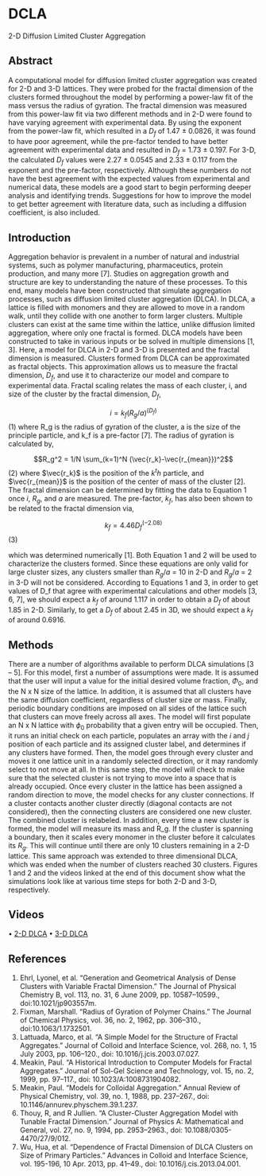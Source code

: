 # DCLA
2-D Diffusion Limited Cluster Aggregation

## Abstract
A computational model for diffusion limited cluster aggregation was created for 2-D and 3-D lattices. They were probed for the fractal dimension of the clusters formed throughout the model by performing a power-law fit of the mass versus the radius of gyration. The fractal dimension was measured from this power-law fit via two different methods and in 2-D were found to have varying agreement with experimental data. By using the exponent from the power-law fit, which resulted in a $D_f$ of 1.47 ± 0.0826, it was found to have poor agreement, while the pre-factor tended to have better agreement with experimental data and resulted in $D_f$  = 1.73 ± 0.197. For 3-D, the calculated $D_f$ values were 2.27 ± 0.0545 and 2.33 ± 0.117 from the exponent and the pre-factor, respectively. Although these numbers do not have the best agreement with the expected values from experimental and numerical data, these models are a good start to begin performing deeper analysis and identifying trends. Suggestions for how to improve the model to get better agreement with literature data, such as including a diffusion coefficient, is also included. 

## Introduction 
Aggregation behavior is prevalent in a number of natural and industrial systems, such as polymer manufacturing, pharmaceutics, protein production, and many more [7]. Studies on aggregation growth and structure are key to understanding the nature of these processes. To this end, many models have been constructed that simulate aggregation processes, such as diffusion limited cluster aggregation (DLCA). In DLCA, a lattice is filled with monomers and they are allowed to move in a random walk, until they collide with one another to form larger clusters. Multiple clusters can exist at the same time within the lattice, unlike diffusion limited aggregation, where only one fractal is formed. DLCA models have been constructed to take in various inputs or be solved in multiple dimensions [1, 3]. Here, a model for DLCA in 2-D and 3-D is presented and the fractal dimension is measured.
Clusters formed from DLCA can be approximated as fractal objects. This approximation allows us to measure the fractal dimension, $D_f$, and use it to characterize our model and compare to experimental data. Fractal scaling relates the mass of each cluster, i, and size of the cluster by the fractal dimension, $D_f$,
 
$$i=k_f (R_g/a)^(D_f)$$ (1)
where R_g is the radius of gyration of the cluster, a is the size of the principle particle, and k_f is a pre-factor [7]. The radius of gyration is calculated by,

$$R_g^2 = 1/N \sum_(k=1)^N (\vec{r_k}-\vec{r_{mean}})^2$$ (2)
where $\vec{r_k}$ is the position of the $k^th$ particle, and $\vec{r_{mean}}$ is the position of the center of mass of the cluster [2]. The fractal dimension can be determined by fitting the data to Equation 1 once $i$, $R_g$, and $a$ are measured. The pre-factor, $k_f$, has also been shown to be related to the fractal dimension via,

$$k_f=4.46 D_f^(-2.08)$$	(3)
	
which was determined numerically [1]. Both Equation 1 and 2 will be used to characterize the clusters formed. Since these equations are only valid for large cluster sizes, any clusters smaller than $R_g/a$ = 10 in 2-D and $R_g/a$ = 2 in 3-D will not be considered.
According to Equations 1 and 3, in order to get values of D_f that agree with experimental calculations and other models [3, 6, 7], we should expect a $k_f$ of around 1.117 in order to obtain a $D_f$ of about 1.85 in 2-D. Similarly, to get a $D_f$ of about 2.45 in 3D, we should expect a $k_f$ of around 0.6916.

## Methods
There are a number of algorithms available to perform DLCA simulations [3 – 5]. For this model, first a number of assumptions were made. It is assumed that the user will input a value for the initial desired volume fraction, $\Phi_0$, and the N x N size of the lattice. In addition, it is assumed that all clusters have the same diffusion coefficient, regardless of cluster size or mass. Finally, periodic boundary conditions are imposed on all sides of the lattice such that clusters can move freely across all axes.
The model will first populate an N x N lattice with $ϕ_0$ probability that a given entry will be occupied. Then, it runs an initial check on each particle, populates an array with the $i$ and $j$ position of each particle and its assigned cluster label, and determines if any clusters have formed. Then, the model goes through every cluster and moves it one lattice unit in a randomly selected direction, or it may randomly select to not move at all. In this same step, the model will check to make sure that the selected cluster is not trying to move into a space that is already occupied. Once every cluster in the lattice has been assigned a random direction to move, the model checks for any cluster connections. If a cluster contacts another cluster directly (diagonal contacts are not considered), then the connecting clusters are considered one new cluster. The combined cluster is relabeled. In addition, every time a new cluster is formed, the model will measure its mass and R_g. If the cluster is spanning a boundary, then it scales every monomer in the cluster before it calculates its $R_g$.  This will continue until there are only 10 clusters remaining in a 2-D lattice.
This same approach was extended to three dimensional DLCA, which was ended when the number of clusters reached 30 clusters.  Figures 1 and 2 and the videos linked at the end of this document show what the simulations look like at various time steps for both 2-D and 3-D, respectively.

## Videos
•	[2-D DLCA](https://youtu.be/ZNiu7PEWYJ8)
•	[3-D DLCA](https://youtu.be/kUnzjyvJjbs)



## References
1.	Ehrl, Lyonel, et al. “Generation and Geometrical Analysis of Dense Clusters with Variable Fractal Dimension.” The Journal of Physical Chemistry B, vol. 113, no. 31, 6 June 2009, pp. 10587–10599., doi:10.1021/jp903557m.
2.	Fixman, Marshall. “Radius of Gyration of Polymer Chains.” The Journal of Chemical Physics, vol. 36, no. 2, 1962, pp. 306–310., doi:10.1063/1.1732501.
3.	Lattuada, Marco, et al. “A Simple Model for the Structure of Fractal Aggregates.” Journal of Colloid and Interface Science, vol. 268, no. 1, 15 July 2003, pp. 106–120., doi: 10.1016/j.jcis.2003.07.027.
4.	Meakin, Paul. “A Historical Introduction to Computer Models for Fractal Aggregates.” Journal of Sol-Gel Science and Technology, vol. 15, no. 2, 1999, pp. 97–117., doi: 10.1023/A:1008731904082.
5.	Meakin, Paul. “Models for Colloidal Aggregation.” Annual Review of Physical Chemistry, vol. 39, no. 1, 1988, pp. 237–267., doi: 10.1146/annurev.physchem.39.1.237.
6.	Thouy, R, and R Jullien. “A Cluster-Cluster Aggregation Model with Tunable Fractal Dimension.” Journal of Physics A: Mathematical and General, vol. 27, no. 9, 1994, pp. 2953–2963., doi: 10.1088/0305-4470/27/9/012.
7.	Wu, Hua, et al. “Dependence of Fractal Dimension of DLCA Clusters on Size of Primary Particles.” Advances in Colloid and Interface Science, vol. 195-196, 10 Apr. 2013, pp. 41–49., doi: 10.1016/j.cis.2013.04.001.



